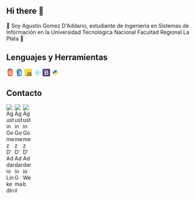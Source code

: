 ## Hi there 👋

<p align="left"> 
  📖 Soy Agustín Gomez D'Addario, estudiante de Ingeniería en Sistemas de Información
  en la Universidad Tecnológica Nacional Facultad Regional La Plata 📖
</p>

## Lenguajes y Herramientas
<code><img height="20" src="https://raw.githubusercontent.com/github/explore/80688e429a7d4ef2fca1e82350fe8e3517d3494d/topics/html/html.png"></code>
<code><img height="20" src="https://raw.githubusercontent.com/github/explore/80688e429a7d4ef2fca1e82350fe8e3517d3494d/topics/css/css.png"></code>
<code><img height="20" src="https://raw.githubusercontent.com/github/explore/80688e429a7d4ef2fca1e82350fe8e3517d3494d/topics/javascript/javascript.png"></code>
<code><img height="20" src="https://raw.githubusercontent.com/github/explore/80688e429a7d4ef2fca1e82350fe8e3517d3494d/topics/react/react.png"></code>
<code><img height="20" src="https://raw.githubusercontent.com/github/explore/80688e429a7d4ef2fca1e82350fe8e3517d3494d/topics/bootstrap/bootstrap.png"></code>
<code><img height="20" src="https://raw.githubusercontent.com/github/explore/80688e429a7d4ef2fca1e82350fe8e3517d3494d/topics/python/python.png"></code>

## Contacto
<p align="left">
  <a href="https://www.linkedin.com/in/agustingomezdaddario">
  <img align="left" alt="Agustin Gomez D'Addario LinkedIn" width="22px" src="https://icongr.am/fontawesome/linkedin.svg?size=128&color=70c8ff" />
  </a>

  <a href="mailto:gomezdaddarioagus@gmail.com">
  <img align="left" alt="Agustin Gomez D'Addario Gmail" width="22px" src="https://icongr.am/devicon/google-original.svg?size=128&color=70c8ff" />
  </a>

  <a href="https://curriculum-with-bootstrap.vercel.app/">
  <img align="left" alt="Agustin Gomez D'Addario Web" width="22px" src="https://icongr.am/clarity/application.svg?size=128&color=70c8ff" />
  </a>
</p>

